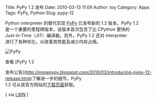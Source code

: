 Title: PyPy 1.2 发布
Date: 2010-03-13 11:09
Author: toy
Category: Apps
Tags: PyPy, Python
Slug: pypy-12

Python interpreter 的替代实现 [PyPy](http://pypy.org) 已发布新的 1.2
版本。PyPy 1.2  
是一个重要的里程碑版本，该版本首次包含了比 CPython 更快的  
Just-in-Time（JIT）编译器。另外，PyPy 1.2 还对 interpreter  
进行了各种优化，以改善其性能及减少内存占用。

![PyPy](http://i.linuxtoy.org/images/2010/03/pypy-logo.png)

查看 [PyPy 1.2  

发布公告](http://morepypy.blogspot.com/2010/03/introducing-pypy-12-release.html)了解进一步的细节。PyPy  
1.2 可从其官方网站的[下载页面](http://pypy.org/download.html)获取。

{ via [LWN](http://lwn.net/Articles/378456/) }
